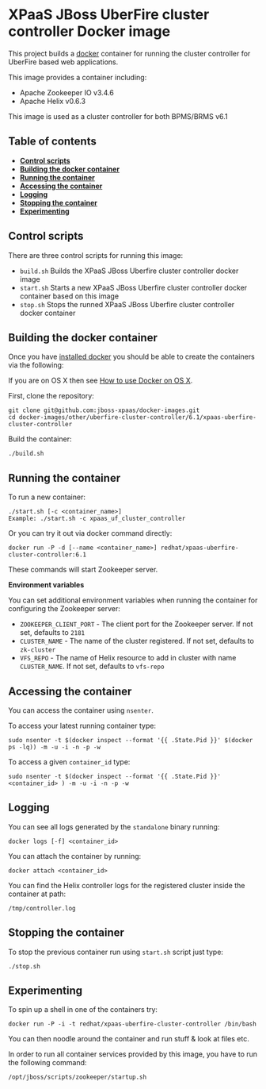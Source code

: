 XPaaS JBoss UberFire cluster controller Docker image
====================================================

This project builds a [docker](http://docker.io/) container for running the cluster controller for UberFire based web applications.      

This image provides a container including:     
* Apache Zookeeper IO v3.4.6        
* Apache Helix v0.6.3       

This image is used as a cluster controller for both BPMS/BRMS v6.1       

Table of contents
------------------
* **[Control scripts](#control-scripts)**
* **[Building the docker container](#building-the-docker-container)**
* **[Running the container](#running-the-container)**
* **[Accessing the container](#accessing-the-container)**
* **[Logging](#logging)**
* **[Stopping the container](#stopping-the-container)**
* **[Experimenting](#experimenting)**

Control scripts
---------------

There are three control scripts for running this image:        
    
* <code>build.sh</code> Builds the XPaaS JBoss Uberfire cluster controller docker image    
* <code>start.sh</code> Starts a new XPaaS JBoss Uberfire cluster controller docker container based on this image    
* <code>stop.sh</code>  Stops the runned XPaaS JBoss Uberfire cluster controller docker container    

Building the docker container
-----------------------------

Once you have [installed docker](https://www.docker.io/gettingstarted/#h_installation) you should be able to create the containers via the following:

If you are on OS X then see [How to use Docker on OS X](DockerOnOSX.md).

First, clone the repository:      
    
    git clone git@github.com:jboss-xpaas/docker-images.git
    cd docker-images/other/uberfire-cluster-controller/6.1/xpaas-uberfire-cluster-controller

Build the container:       

    ./build.sh

Running the container
---------------------

To run a new container:
    
    ./start.sh [-c <container_name>]
    Example: ./start.sh -c xpaas_uf_cluster_controller

Or you can try it out via docker command directly:

    docker run -P -d [--name <container_name>] redhat/xpaas-uberfire-cluster-controller:6.1

These commands will start Zookeeper server.      

**Environment variables**         

You can set additional environment variables when running the container for configuring the Zookeeper server:       

- <code>ZOOKEEPER_CLIENT_PORT</code> - The client port for the Zookeeper server. If not set, defaults to <code>2181</code>          
- <code>CLUSTER_NAME</code> - The name of the cluster registered. If not set, defaults to <code>zk-cluster</code>          
- <code>VFS_REPO</code> - The name of Helix resource to add in cluster with name <code>CLUSTER_NAME</code>. If not set, defaults to <code>vfs-repo</code>          

Accessing the container
-----------------------

You can access the container using <code>nsenter</code>.        

To access your latest running container type:      

    sudo nsenter -t $(docker inspect --format '{{ .State.Pid }}' $(docker ps -lq)) -m -u -i -n -p -w

To access a given <code>container_id</code> type:

    sudo nsenter -t $(docker inspect --format '{{ .State.Pid }}' <container_id> ) -m -u -i -n -p -w

Logging
-------

You can see all logs generated by the <code>standalone</code> binary running:

    docker logs [-f] <container_id>
    
You can attach the container by running:

    docker attach <container_id>

You can find the Helix controller logs for the registered cluster inside the container at path:
    
    /tmp/controller.log

Stopping the container
----------------------

To stop the previous container run using <code>start.sh</code> script just type:

    ./stop.sh

Experimenting
-------------
To spin up a shell in one of the containers try:

    docker run -P -i -t redhat/xpaas-uberfire-cluster-controller /bin/bash

You can then noodle around the container and run stuff & look at files etc.

In order to run all container services provided by this image, you have to run the following command:

    /opt/jboss/scripts/zookeeper/startup.sh
